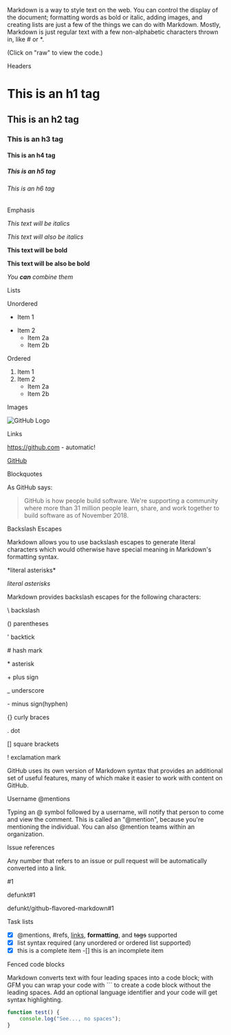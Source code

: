 Markdown is a way to style text on the web. You can control the display of the document; formatting words as bold or italic, adding images, and creating lists are just a few of the things we can do with Markdown. Mostly, Markdown is just regular text with a few non-alphabetic characters thrown in, like # or \*.

(Click on "raw" to view the code.)

Headers

# This is an h1 tag

## This is an h2 tag

### This is an h3 tag

#### This is an h4 tag

##### This is an h5 tag

###### This is an h6 tag

Emphasis

_This text will be italics_

_This text will also be italics_

**This text will be bold**

**This text will be also be bold**

_You **can** combine them_

Lists

Unordered

-	Item 1
*	Item 2
	-   Item 2a
	*   Item 2b

Ordered

1. Item 1
2. Item 2
	- Item 2a
	* Item 2b

Images

![GitHub Logo](https://upload.wikimedia.org/wikipedia/commons/thumb/4/48/Markdown-mark.svg/64px-Markdown-mark.svg.png)

Links

https://github.com - automatic!

[GitHub](https://github.com)

Blockquotes

As GitHub says:

> GitHub is how people build software.
> We're supporting a community where more than 31 million people learn, share, and work together to build software as of November 2018.

Backslash Escapes

Markdown allows you to use backslash escapes to generate literal characters which would otherwise have special meaning in Markdown's formatting syntax.

\*literal asterisks\*

_literal asterisks_

Markdown provides backslash escapes for the following characters:

\ backslash

() parentheses

' backtick

\# hash mark

\* asterisk

\+ plus sign

\_ underscore

\- minus sign(hyphen)

{} curly braces

. dot

[] square brackets

! exclamation mark

GitHub uses its own version of Markdown syntax that provides an additional set of useful features, many of which make it easier to work with content on GitHub.

Username @mentions

Typing an @ symbol followed by a username, will notify that person to come and view the comment. This is called an "@mention", because you're mentioning the individual. You can also @mention teams within an organization.

Issue references

Any number that refers to an issue or pull request will be automatically converted into a link.

\#1

defunkt#1

defunkt/github-flavored-markdown#1

Task lists

- [x] @mentions, #refs, [links](), **formatting**, and <del>tags</del> supported
- [x] list syntax required (any unordered or ordered list supported)
-[x] this is a complete item
-[] this is an incomplete item

Fenced code blocks

Markdown converts text with four leading spaces into a code block; with GFM you can wrap your code with ``` to create a code block without the leading spaces. Add an optional language identifier and your code will get syntax highlighting.

```javascript
function test() {
	console.log("See..., no spaces");
}